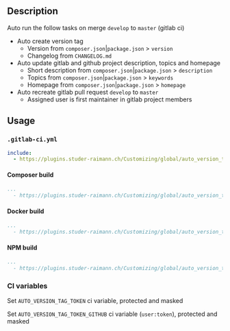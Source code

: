 ## Description

Auto run the follow tasks on merge `develop` to `master` (gitlab ci)

- Auto create version tag
    - Version from `composer.json`|`package.json` > `version`
    - Changelog from `CHANGELOG.md`
- Auto update gitlab and github project description, topics and homepage
    - Short description from `composer.json`|`package.json` > `description`
    - Topics from `composer.json`|`package.json` > `keywords`
    - Homepage from `composer.json`|`package.json` > `homepage`
- Auto recreate gitlab pull request `develop` to `master`
    - Assigned user is first maintainer in gitlab project members

## Usage

### `.gitlab-ci.yml`

```yaml
include:
  - https://plugins.studer-raimann.ch/Customizing/global/auto_version_tag_ci/build/auto_version_tag_ci.yml
```

#### Composer build

```yaml
...
  - https://plugins.studer-raimann.ch/Customizing/global/auto_version_tag_ci/build/composer_build_ci.yml
```

#### Docker build

```yaml
...
  - https://plugins.studer-raimann.ch/Customizing/global/auto_version_tag_ci/build/docker_build_ci.yml
```

#### NPM build

```yaml
...
  - https://plugins.studer-raimann.ch/Customizing/global/auto_version_tag_ci/build/npm_build_ci.yml
```

### CI variables

Set `AUTO_VERSION_TAG_TOKEN` ci variable, protected and masked

Set `AUTO_VERSION_TAG_TOKEN_GITHUB` ci variable (`user:token`), protected and masked
